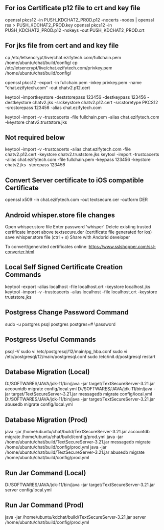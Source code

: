 For ios Certificate p12 file to crt and key file
--------------------------------------------------------
openssl pkcs12 -in PUSH_KDCHAT2_PROD.p12 -nocerts -nodes | openssl rsa > PUSH_KDCHAT2_PROD.key
openssl pkcs12 -in PUSH_KDCHAT2_PROD.p12 -nokeys -out PUSH_KDCHAT2_PROD.crt

For jks file from cert and and key file
--------------------------------------------------------
cp /etc/letsencrypt/live/chat.ezifytech.com/fullchain.pem /home/ubuntu/chat/build/config/
cp /etc/letsencrypt/live/chat.ezifytech.com/privkey.pem /home/ubuntu/chat/build/config/
 
openssl pkcs12 -export -in fullchain.pem -inkey privkey.pem -name "chat.ezifytech.com" -out chatv2.p12.cert

keytool -importkeystore -deststorepass 123456 -destkeypass 123456 -destkeystore chatv2.jks -srckeystore chatv2.p12.cert -srcstoretype PKCS12 -srcstorepass 123456 -alias chat.ezifytech.com

keytool -import -v -trustcacerts -file fullchain.pem -alias chat.ezifytech.com -keystore chatv2.truststore.jks

Not required below
-------------------------
keytool -import -v -trustcacerts -alias chat.ezifytech.com -file chatv2.p12.cert -keystore chatv2.truststore.jks
keytool -import -trustcacerts -alias chat.ezifytech.com -file fullchain.pem -keypass 123456 -keystore chatv2.jks -storepass 123456

Convert Server certificate to iOS compatible Certificate 
--------------------------------------------------------
openssl x509 -in chat.ezifytech.com -out textsecure.cer -outform DER

Android whisper.store file changes
--------------------------------------------------------
Open whisper.store file
Enter password 'whisper'
Delete existing trusted certificate
Import above textsecure.der (certificate file generated for ios)
save whisper.store file (ctrl + s)
Share with Andorid developer

To convert/generated certificates online: https://www.sslshopper.com/ssl-converter.html


Local Self Signed Certificate Creation Commands
--------------------------------------------------------
keytool -export -alias localhost -file localhost.crt -keystore localhost.jks
keytool -import -v -trustcacerts -alias localhost -file localhost.crt -keystore truststore.jks

Postgress Change Password Command
------------------------------------------------
sudo -u postgres psql postgres
postgres=# \password

Postgress Useful Commands
------------------------------------------------
psql -V
sudo vi /etc/postgresql/12/main/pg_hba.conf
sudo vi /etc/postgresql/12/main/postgresql.conf
sudo /etc/init.d/postgresql restart

Database Migration (Local)
------------------------------------------------------
D:/SOFTWARES/JAVA/jdk-11/bin/java -jar target/TextSecureServer-3.21.jar accountdb migrate config/local.yml
D:/SOFTWARES/JAVA/jdk-11/bin/java -jar target/TextSecureServer-3.21.jar messagedb migrate config/local.yml
D:/SOFTWARES/JAVA/jdk-11/bin/java -jar target/TextSecureServer-3.21.jar abusedb migrate config/local.yml

Database Migration (Prod)
------------------------------------------------------
java -jar /home/ubuntu/chat/build/TextSecureServer-3.21.jar accountdb migrate /home/ubuntu/chat/build/config/prod.yml
java -jar /home/ubuntu/chat/build/TextSecureServer-3.21.jar messagedb migrate /home/ubuntu/chat/build/config/prod.yml
java -jar /home/ubuntu/chat/build/TextSecureServer-3.21.jar abusedb migrate /home/ubuntu/chat/build/config/prod.yml

Run Jar Command (Local)
------------------------------------------------------
D:/SOFTWARES/JAVA/jdk-11/bin/java -jar target/TextSecureServer-3.21.jar server config/local.yml

Run Jar Command (Prod)
------------------------------------------------------
java -jar /home/ubuntu/kdchat/build/TextSecureServer-3.21.jar server /home/ubuntu/chat/build/config/prod.yml
